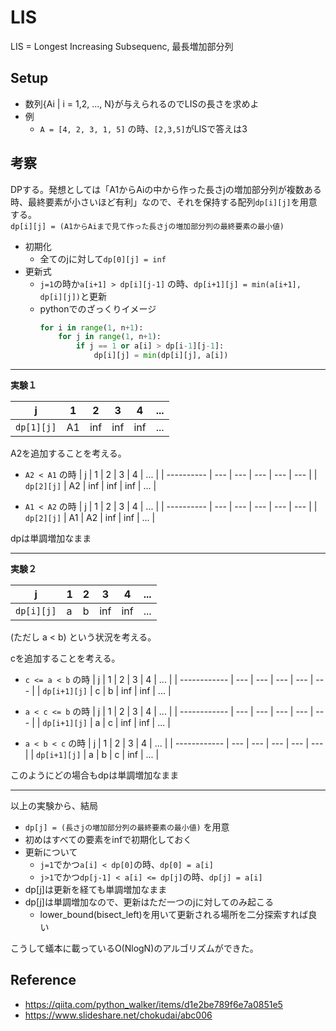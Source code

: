 # LIS
LIS = Longest Increasing Subsequenc, 最長増加部分列

## Setup
* 数列{Ai | i = 1,2, ..., N}が与えられるのでLISの長さを求めよ
* 例
  - `A = [4, 2, 3, 1, 5]` の時、`[2,3,5]`がLISで答えは3

## 考察
DPする。発想としては「A1からAiの中から作った長さjの増加部分列が複数ある時、最終要素が小さいほど有利」なので、それを保持する配列`dp[i][j]`を用意する。\
`dp[i][j] = (A1からAiまで見て作った長さjの増加部分列の最終要素の最小値)`

* 初期化
  - 全てのjに対して`dp[0][j] = inf`
* 更新式
  - `j=1`の時か`a[i+1] > dp[i][j-1]` の時、`dp[i+1][j] = min(a[i+1], dp[i][j])`と更新
  - pythonでのざっくりイメージ
    ```python
    for i in range(1, n+1):
        for j in range(1, n+1):
            if j == 1 or a[i] > dp[i-1][j-1]:
                dp[i][j] = min(dp[i][j], a[i])
    ```

---
**実験１**

| j          | 1   | 2   | 3   | 4   | ... |
| ---------- | --- | --- | --- | --- | --- |
| `dp[1][j]` | A1  | inf | inf | inf | ... |

A2を追加することを考える。
* `A2 < A1` の時
  | j          | 1   | 2   | 3   | 4   | ... |
  | ---------- | --- | --- | --- | --- | --- |
  | `dp[2][j]` | A2  | inf | inf | inf | ... |

* `A1 < A2` の時
  | j          | 1   | 2   | 3   | 4   | ... |
  | ---------- | --- | --- | --- | --- | --- |
  | `dp[2][j]` | A1  | A2  | inf | inf | ... |

dpは単調増加なまま

---

**実験２**

| j          | 1   | 2   | 3   | 4   | ... |
| ---------- | --- | --- | --- | --- | --- |
| `dp[i][j]` | a   | b   | inf | inf | ... |

(ただし a < b)
という状況を考える。

cを追加することを考える。
* `c <= a < b` の時
  | j            | 1   | 2   | 3   | 4   | ... |
  | ------------ | --- | --- | --- | --- | --- |
  | `dp[i+1][j]` | c   | b   | inf | inf | ... |


* `a < c <= b` の時
  | j            | 1   | 2   | 3   | 4   | ... |
  | ------------ | --- | --- | --- | --- | --- |
  | `dp[i+1][j]` | a   | c   | inf | inf | ... |

* `a < b < c` の時
  | j            | 1   | 2   | 3   | 4   | ... |
  | ------------ | --- | --- | --- | --- | --- |
  | `dp[i+1][j]` | a   | b   | c   | inf | ... |

このようにどの場合もdpは単調増加なまま

---

以上の実験から、結局
* `dp[j] = (長さjの増加部分列の最終要素の最小値)` を用意
* 初めはすべての要素をinfで初期化しておく
* 更新について
  - `j=1`でかつ`a[i] < dp[0]`の時、`dp[0] = a[i]`
  - `j>1`でかつ`dp[j-1] < a[i] <= dp[j]`の時、`dp[j] = a[i]`
* dp[j]は更新を経ても単調増加なまま
* dp[j]は単調増加なので、更新はただ一つのjに対してのみ起こる
  - lower_bound(bisect_left)を用いて更新される場所を二分探索すれば良い

こうして蟻本に載っているO(NlogN)のアルゴリズムができた。


## Reference
* https://qiita.com/python_walker/items/d1e2be789f6e7a0851e5
* https://www.slideshare.net/chokudai/abc006
